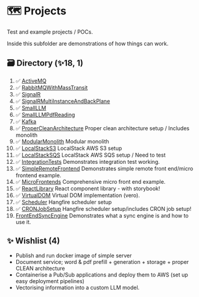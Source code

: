 # 🗺️ Projects
Test and example projects / POCs.

Inside this subfolder are demonstrations of how things can work.

## 🗃️ Directory (✨18, 1)
1.  ✅ [ActiveMQ](./ActiveMQ)
2.  ✅ [RabbitMQWithMassTransit](./RabbitMQWithMassTransit)
3.  ✅ [SignalR](./SignalR/)
4.  ✅ [SignalRMultiInstanceAndBackPlane](./SignalRMultiInstanceAndBackPlane/)
5.  ✅ [SmallLLM](./SmallLLM)
6.  ✅ [SmallLLMPdfReading](./SmallLLMPdfReading)
7.  ✅ [Kafka](./Kafka/)
8.  ✅ [ProperCleanArchitecture](./ProperCleanArchitectureModularMonolith/) Proper clean architecture setup / Includes monolith
9.  ✅ [ModularMonolith](./ProperCleanArchitectureModularMonolith/) Modular monolith
10. ✅ [LocalStackS3](./LocalStackS3/) LocalStack AWS S3 setup
11. ✅ [LocalStackSQS](./LocalStackSQS/) LocalStack AWS SQS setup / Need to test
12. ✅ [IntegrationTests](./IntegrationTests) Demonstrates integration test working.
13. ✅ [SimpleRemoteFrontend](./SimpleRemoteFrontend) Demonstrates simple remote front end/micro frontend example.
14. ✅ [MicroFrontends](./MicroFrontends/) Comprehensive micro front end example.
15. ✅ [ReactLibrary](./ReactLibrary) React component library - with storybook!
16. ✅ [VirtualDOM](./VirtualDOM) Virtual DOM implementation (vero).
17. ✅ [Scheduler](./Scheduler) Hangfire scheduler setup
18. ✅ [CRONJobSetup](./Scheduler) Hangfire scheduler setup/includes CRON job setup!
19. [FrontEndSyncEngine](./FrontEndSyncEngine) Demonstrates what a sync engine is and how to use it.

## ✨ Wishlist (4)
- Publish and run docker image of simple server
- Document service; word & pdf prefill + generation + storage + proper CLEAN architecture
- Containerise a Pub/Sub applications and deploy them to AWS (set up easy deployment pipelines)
- Vectorising information into a custom LLM model.